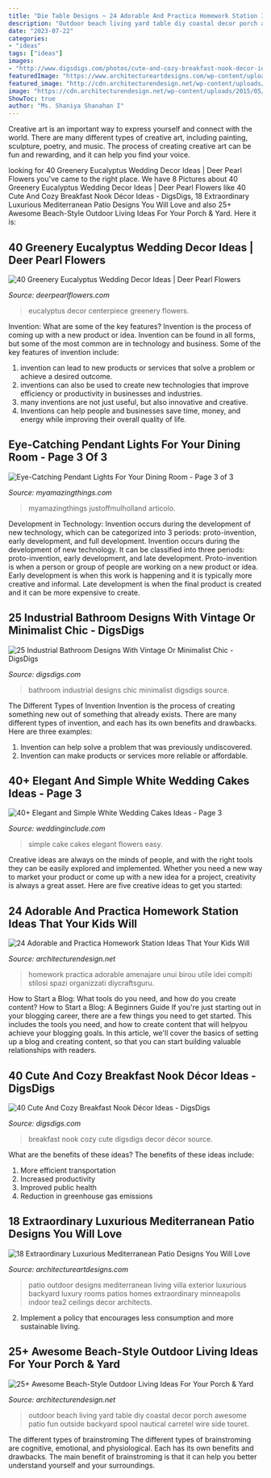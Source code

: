 ```yaml
---
title: "Die Table Designs ~ 24 Adorable And Practica Homework Station Ideas That Your Kids Will"
description: "Outdoor beach living yard table diy coastal decor porch awesome patio fun outside backyard spool nautical carretel wire side touret"
date: "2023-07-22"
categories:
- "ideas"
tags: ["ideas"]
images:
- "http://www.digsdigs.com/photos/cute-and-cozy-breakfast-nook-decor-ideas-27-554x739.jpg"
featuredImage: "https://www.architectureartdesigns.com/wp-content/uploads/2015/03/18-Extraordinary-Luxurious-Mediterranean-Patio-Designs-You-Will-Love-13-630x956.jpg"
featured_image: "http://cdn.architecturendesign.net/wp-content/uploads/2015/07/AD-Beach-Style-Outdoor-Living-Ideas-20.jpg"
image: "https://cdn.architecturendesign.net/wp-content/uploads/2015/05/AD-Kids-Homework-Station-13.jpg"
ShowToc: true
author: "Ms. Shaniya Shanahan I"
---
```



Creative art is an important way to express yourself and connect with the world. There are many different types of creative art, including painting, sculpture, poetry, and music. The process of creating creative art can be fun and rewarding, and it can help you find your voice.

	

		
looking for 40 Greenery Eucalyptus Wedding Decor Ideas | Deer Pearl Flowers you've came to the right place. We have 8 Pictures about 40 Greenery Eucalyptus Wedding Decor Ideas | Deer Pearl Flowers like 40 Cute And Cozy Breakfast Nook Décor Ideas - DigsDigs, 18 Extraordinary Luxurious Mediterranean Patio Designs You Will Love and also 25+ Awesome Beach-Style Outdoor Living Ideas For Your Porch &amp; Yard. Here it is:
		
    
## 40 Greenery Eucalyptus Wedding Decor Ideas | Deer Pearl Flowers

<img loading=lazy src="http://www.deerpearlflowers.com/wp-content/uploads/2016/12/eucalyptus-wedding-centerpiece-via-Jenny-Haas-Photography.jpg" onerror="this.onerror=null;this.src='https://tse4.mm.bing.net/th?id=OIP.YeVz4c5zEGmPmZNLDWxRCgHaLH&amp;pid=15.1';" alt="40 Greenery Eucalyptus Wedding Decor Ideas | Deer Pearl Flowers">

_Source: deerpearlflowers.com_

>eucalyptus decor centerpiece greenery flowers. 

	

Invention: What are some of the key features?
Invention is the process of coming up with a new product or idea. Invention can be found in all forms, but some of the most common are in technology and business. Some of the key features of invention include:
1. invention can lead to new products or services that solve a problem or achieve a desired outcome.
2. inventions can also be used to create new technologies that improve efficiency or productivity in businesses and industries. 
3. many inventions are not just useful, but also innovative and creative. 
4. Inventions can help people and businesses save time, money, and energy while improving their overall quality of life.

    
## Eye-Catching Pendant Lights For Your Dining Room - Page 3 Of 3

<img loading=lazy src="https://myamazingthings.com/wp-content/uploads/2016/12/kitchen-pendant-lighting-over-table-pendant-lights-over-table-3babbec0a3bf7d32-1024x768.jpg" onerror="this.onerror=null;this.src='https://tse3.mm.bing.net/th?id=OIP.emJdN-nwcN685-3xY12vVwHaFj&amp;pid=15.1';" alt="Eye-Catching Pendant Lights For Your Dining Room - Page 3 of 3">

_Source: myamazingthings.com_

>myamazingthings justoffmulholland articolo. 

	

Development in Technology: Invention occurs during the development of new technology, which can be categorized into 3 periods: proto-invention, early development, and full development.
Invention occurs during the development of new technology. It can be classified into three periods: proto-invention, early development, and late development. Proto-invention is when a person or group of people are working on a new product or idea. Early development is when this work is happening and it is typically more creative and informal. Late development is when the final product is created and it can be more expensive to create.

    
## 25 Industrial Bathroom Designs With Vintage Or Minimalist Chic - DigsDigs

<img loading=lazy src="http://www.digsdigs.com/photos/striking-industrial-bathroom-designs-26-554x738.jpg" onerror="this.onerror=null;this.src='https://tse2.mm.bing.net/th?id=OIP.kIodefdWlAWo8AckJ6cepQHaJ3&amp;pid=15.1';" alt="25 Industrial Bathroom Designs With Vintage Or Minimalist Chic - DigsDigs">

_Source: digsdigs.com_

>bathroom industrial designs chic minimalist digsdigs source. 

	

The Different Types of Invention
Invention is the process of creating something new out of something that already exists. There are many different types of invention, and each has its own benefits and drawbacks. Here are three examples: 
1. Invention can help solve a problem that was previously undiscovered. 
2. Invention can make products or services more reliable or affordable. 

    
## 40+ Elegant And Simple White Wedding Cakes Ideas - Page 3

<img loading=lazy src="http://www.weddinginclude.com/wp-content/uploads/2016/08/Simple-white-wedding-cake-with-white-flowers-on-top-600x900.jpg" onerror="this.onerror=null;this.src='https://tse3.mm.bing.net/th?id=OIP.JfjxqY3cRWYoGmw-Emdx4wHaLH&amp;pid=15.1';" alt="40+ Elegant and Simple White Wedding Cakes Ideas - Page 3">

_Source: weddinginclude.com_

>simple cake cakes elegant flowers easy. 

	

Creative ideas are always on the minds of people, and with the right tools they can be easily explored and implemented. Whether you need a new way to market your product or come up with a new idea for a project, creativity is always a great asset. Here are five creative ideas to get you started:

    
## 24 Adorable And Practica Homework Station Ideas That Your Kids Will

<img loading=lazy src="https://cdn.architecturendesign.net/wp-content/uploads/2015/05/AD-Kids-Homework-Station-13.jpg" onerror="this.onerror=null;this.src='https://tse4.mm.bing.net/th?id=OIP.AQBgaXILzokHbrrrdSclMgHaLH&amp;pid=15.1';" alt="24 Adorable and Practica Homework Station Ideas That Your Kids Will">

_Source: architecturendesign.net_

>homework practica adorable amenajare unui birou utile idei compiti stilosi spazi organizzati diycraftsguru. 

	

How to Start a Blog: What tools do you need, and how do you create content?
How to Start a Blog: A Beginners Guide
If you're just starting out in your blogging career, there are a few things you need to get started. This includes the tools you need, and how to create content that will helpyou achieve your blogging goals. In this article, we'll cover the basics of setting up a blog and creating content, so that you can start building valuable relationships with readers.

    
## 40 Cute And Cozy Breakfast Nook Décor Ideas - DigsDigs

<img loading=lazy src="http://www.digsdigs.com/photos/cute-and-cozy-breakfast-nook-decor-ideas-27-554x739.jpg" onerror="this.onerror=null;this.src='https://tse4.mm.bing.net/th?id=OIP.nMsQJirDnIHHjKlHqa10RwHaJ4&amp;pid=15.1';" alt="40 Cute And Cozy Breakfast Nook Décor Ideas - DigsDigs">

_Source: digsdigs.com_

>breakfast nook cozy cute digsdigs decor décor source. 

	

What are the benefits of these ideas?
The benefits of these ideas include: 
1. More efficient transportation 
2. Increased productivity 
3. Improved public health 
4. Reduction in greenhouse gas emissions 

    
## 18 Extraordinary Luxurious Mediterranean Patio Designs You Will Love

<img loading=lazy src="https://www.architectureartdesigns.com/wp-content/uploads/2015/03/18-Extraordinary-Luxurious-Mediterranean-Patio-Designs-You-Will-Love-13-630x956.jpg" onerror="this.onerror=null;this.src='https://tse1.mm.bing.net/th?id=OIP.WVrwV5Y6cF_mJPdC3b-PpQHaLP&amp;pid=15.1';" alt="18 Extraordinary Luxurious Mediterranean Patio Designs You Will Love">

_Source: architectureartdesigns.com_

>patio outdoor designs mediterranean living villa exterior luxurious backyard luxury rooms patios homes extraordinary minneapolis indoor tea2 ceilings decor architects. 

	

2. Implement a policy that encourages less consumption and more sustainable living. 

    
## 25+ Awesome Beach-Style Outdoor Living Ideas For Your Porch &amp; Yard

<img loading=lazy src="http://cdn.architecturendesign.net/wp-content/uploads/2015/07/AD-Beach-Style-Outdoor-Living-Ideas-20.jpg" onerror="this.onerror=null;this.src='https://tse3.mm.bing.net/th?id=OIP.IilposCICfZE5yHu9TVVowHaKp&amp;pid=15.1';" alt="25+ Awesome Beach-Style Outdoor Living Ideas For Your Porch &amp; Yard">

_Source: architecturendesign.net_

>outdoor beach living yard table diy coastal decor porch awesome patio fun outside backyard spool nautical carretel wire side touret. 

	

The different types of brainstroming
The different types of brainstroming are cognitive, emotional, and physiological. Each has its own benefits and drawbacks. The main benefit of brainstroming is that it can help you better understand yourself and your surroundings.


